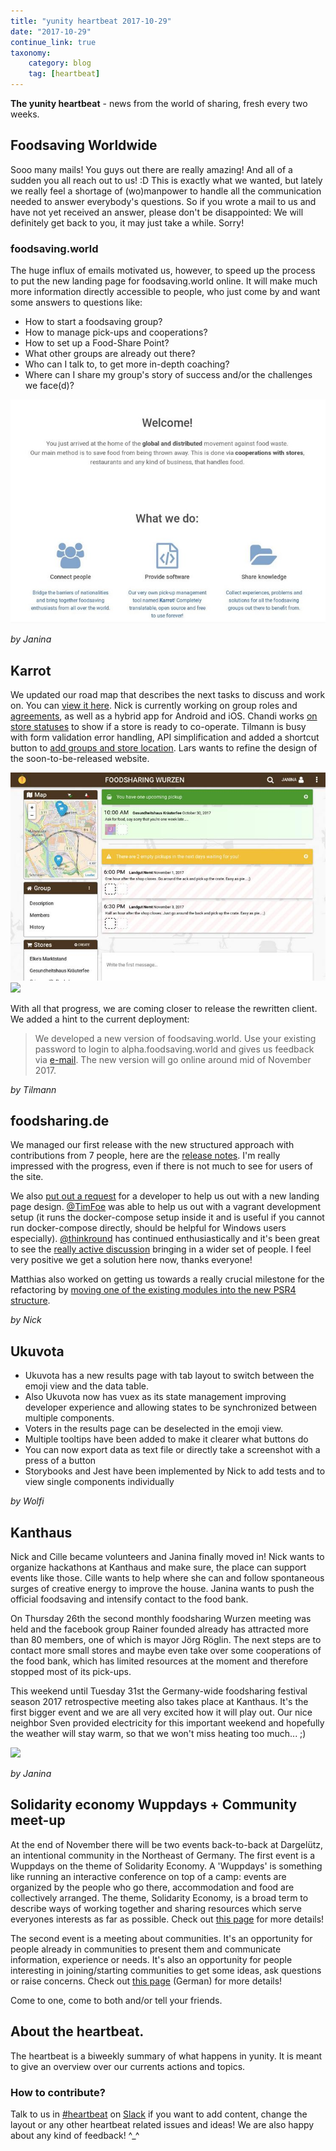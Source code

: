 ```yaml
---
title: "yunity heartbeat 2017-10-29"
date: "2017-10-29"
continue_link: true
taxonomy:
    category: blog
    tag: [heartbeat]
---
```


**The yunity heartbeat** - news from the world of sharing, fresh every two weeks.

## Foodsaving Worldwide
Sooo many mails! You guys out there are really amazing! And all of a sudden you all reach out to us! :D This is exactly what we wanted, but lately we really feel a shortage of (wo)manpower to handle all the communication needed to answer everybody's questions. So if you wrote a mail to us and have not yet received an answer, please don't be disappointed: We will definitely get back to you, it may just take a while. Sorry!

### foodsaving.world
The huge influx of emails motivated us, however, to speed up the process to put the new landing page for foodsaving.world online. It will make much more information directly accessible to people, who just come by and want some answers to questions like:
- How to start a foodsaving group?
- How to manage pick-ups and cooperations?
- How to set up a Food-Share Point?
- What other groups are already out there?
- Who can I talk to, to get more in-depth coaching?
- Where can I share my group's story of success and/or the challenges we face(d)?

![](fsww-dev1.jpg)

_by Janina_

## Karrot

We updated our road map that describes the next tasks to discuss and work on. You can [view it here](https://github.com/yunity/karrot-frontend/blob/6850450e5410e1aae02339a0f1db0d5259ad9de3/ROADMAP.md). Nick is currently working on group roles and [agreements](https://github.com/yunity/karrot-frontend/pull/660), as well as a hybrid app for Android and iOS. Chandi works [on store statuses](https://github.com/yunity/karrot-frontend/issues/628) to show if a store is ready to co-operate. Tilmann is busy with form validation error handling, API simplification and added a shortcut button to [add groups and store location](https://github.com/yunity/karrot-frontend/pull/664). Lars wants to refine the design of the soon-to-be-released website.

![](karrotalpha.jpg)
![](https://user-images.githubusercontent.com/4410802/32148220-d379c71a-bcf3-11e7-8448-722f7d7cf6c6.png)

With all that progress, we are coming closer to release the rewritten client. We added a hint to the current deployment:

> We developed a new version of foodsaving.world. Use your existing password to login to alpha.foodsaving.world and gives us feedback via [e-mail](mailto:karrot@foodsaving.world). The new version will go online around mid of November 2017.

_by Tilmann_

## foodsharing.de

We managed our first release with the new structured approach with contributions from 7 people, here are the [release notes](https://devblog.foodsharing.de/2017/10/18/release.html). I'm really impressed with the progress, even if there is not much to see for users of the site.

We also [put out a request](https://devblog.foodsharing.de/2017/10/15/we-need-your-help.html) for a developer to help us out with a new landing page design. [@TimFoe](https://gitlab.com/TimFoe) was able to help us out with a vagrant development setup (it runs the docker-compose setup inside it and is useful if you cannot run docker-compose directly, should be helpful for Windows users especially). [@thinkround](https://gitlab.com/thinkround) has continued enthusiastically and it's been great to see the [really active discussion](https://gitlab.com/foodsharing-dev/issues0/issues/247) bringing in a wider set of people. I feel very positive we get a solution here now, thanks everyone!

Matthias also worked on getting us towards a really crucial milestone for the refactoring by [moving one of the existing modules into the new PSR4 structure](https://gitlab.com/foodsharing-dev/foodsharing/merge_requests/168).

_by Nick_

## Ukuvota
- Ukuvota has a new results page with tab layout to switch between the emoji view and the data table.
-  Also Ukuvota now has vuex as its state management improving developer experience and allowing states to be synchronized between multiple components.
- Voters in the results page can be deselected in the emoji view.
-  Multiple tooltips have been added to make it clearer what buttons do
- You can now export data as text file or directly take a screenshot with a press of a button
- Storybooks and Jest have been implemented by Nick to add tests and to view single components individually

_by Wolfi_

## Kanthaus
Nick and Cille became volunteers and Janina finally moved in! Nick wants to organize hackathons at Kanthaus and make sure, the place can support events like those. Cille wants to help where she can and follow spontaneous surges of creative energy to improve the house. Janina wants to push the official foodsaving and intensify contact to the food bank.

On Thursday 26th the second monthly foodsharing Wurzen meeting was held and the facebook group Rainer founded already has attracted more than 80 members, one of which is mayor Jörg Röglin. The next steps are to contact more small stores and maybe even take over some cooperations of the food bank, which has limited resources at the moment and therefore stopped most of its pick-ups.

This weekend until Tuesday 31st the Germany-wide foodsharing festival season 2017 retrospective meeting also takes place at Kanthaus. It's the first bigger event and we are all very excited how it will play out. Our nice neighbor Sven provided electricity for this important weekend and hopefully the weather will stay warm, so that we won't miss heating too much... ;)

![](fsfestivalmeeting.jpg)

_by Janina_

## Solidarity economy Wuppdays + Community meet-up
At the end of November there will be two events back-to-back at Dargelütz, an intentional community in the Northeast of Germany. The first event is a Wuppdays on the theme of Solidarity Economy. A 'Wuppdays' is something like running an interactive conference on top of a camp: events are organized by the people who go there, accommodation and food are collectively arranged. The theme, Solidarity Economy, is a broad term to describe ways of working together and sharing resources which serve everyones interests as far as possible. Check out [this page](http://dargeluetz.weebly.com/yunity-wuppdays.html) for more details!

The second event is a meeting about communities. It's an opportunity for people already in communities to present them and communicate information, experience or needs. It's also an opportunity for people interesting in joining/starting communities to get some ideas, ask questions or raise concerns. Check out [this page](http://dargeluetz.weebly.com/gemeinschafts--vernetzungstreffen.html) (German) for more details!

Come to one, come to both and/or tell your friends.

## About the heartbeat.
The heartbeat is a biweekly summary of what happens in yunity. It is meant to give an overview over our currents actions and topics.

### How to contribute?
Talk to us in [#heartbeat](https://yunity.slack.com/messages/heartbeat/) on [Slack](https://slackin.yunity.org) if you want to add content, change the layout or any other heartbeat related issues and ideas! We are also happy about any kind of feedback! ^_^
